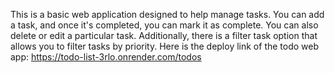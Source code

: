 This is a basic web application designed to help manage tasks. You can add a task, and once it's completed, you can mark it as complete.
You can also delete or edit a particular task. Additionally, there is a filter task option that allows you to filter tasks by priority.
Here is the deploy link of the todo web app: https://todo-list-3rlo.onrender.com/todos
